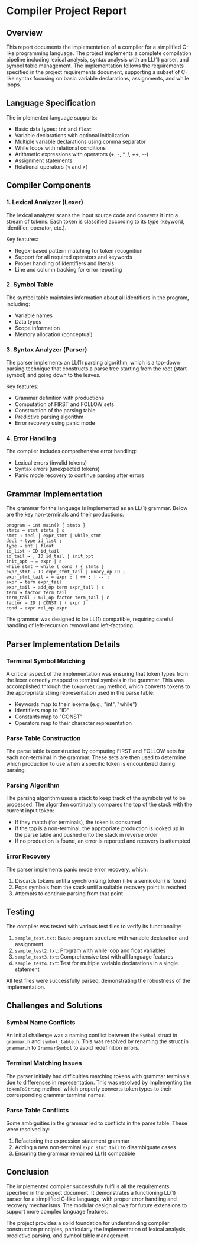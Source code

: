 # Compiler Project Report

## Overview
This report documents the implementation of a compiler for a simplified C-like programming language. The project implements a complete compilation pipeline including lexical analysis, syntax analysis with an LL(1) parser, and symbol table management. The implementation follows the requirements specified in the project requirements document, supporting a subset of C-like syntax focusing on basic variable declarations, assignments, and while loops.

## Language Specification
The implemented language supports:
- Basic data types: `int` and `float`
- Variable declarations with optional initialization
- Multiple variable declarations using comma separator
- While loops with relational conditions
- Arithmetic expressions with operators (+, -, *, /, ++, --)
- Assignment statements
- Relational operators (< and >)

## Compiler Components

### 1. Lexical Analyzer (Lexer)
The lexical analyzer scans the input source code and converts it into a stream of tokens. Each token is classified according to its type (keyword, identifier, operator, etc.).

Key features:
- Regex-based pattern matching for token recognition
- Support for all required operators and keywords
- Proper handling of identifiers and literals
- Line and column tracking for error reporting

### 2. Symbol Table
The symbol table maintains information about all identifiers in the program, including:
- Variable names
- Data types
- Scope information
- Memory allocation (conceptual)

### 3. Syntax Analyzer (Parser)
The parser implements an LL(1) parsing algorithm, which is a top-down parsing technique that constructs a parse tree starting from the root (start symbol) and going down to the leaves.

Key features:
- Grammar definition with productions
- Computation of FIRST and FOLLOW sets
- Construction of the parsing table
- Predictive parsing algorithm
- Error recovery using panic mode

### 4. Error Handling
The compiler includes comprehensive error handling:
- Lexical errors (invalid tokens)
- Syntax errors (unexpected tokens)
- Panic mode recovery to continue parsing after errors

## Grammar Implementation
The grammar for the language is implemented as an LL(1) grammar. Below are the key non-terminals and their productions:

```
program → int main() { stmts }
stmts → stmt stmts | ε
stmt → decl | expr_stmt | while_stmt
decl → type id_list ;
type → int | float
id_list → ID id_tail
id_tail → , ID id_tail | init_opt
init_opt → = expr | ε
while_stmt → while ( cond ) { stmts }
expr_stmt → ID expr_stmt_tail | unary_op ID ;
expr_stmt_tail → = expr ; | ++ ; | -- ;
expr → term expr_tail
expr_tail → add_op term expr_tail | ε
term → factor term_tail
term_tail → mul_op factor term_tail | ε
factor → ID | CONST | ( expr )
cond → expr rel_op expr
```

The grammar was designed to be LL(1) compatible, requiring careful handling of left-recursion removal and left-factoring.

## Parser Implementation Details

### Terminal Symbol Matching
A critical aspect of the implementation was ensuring that token types from the lexer correctly mapped to terminal symbols in the grammar. This was accomplished through the `tokenToString` method, which converts tokens to the appropriate string representation used in the parse table:

- Keywords map to their lexeme (e.g., "int", "while")
- Identifiers map to "ID"
- Constants map to "CONST"
- Operators map to their character representation

### Parse Table Construction
The parse table is constructed by computing FIRST and FOLLOW sets for each non-terminal in the grammar. These sets are then used to determine which production to use when a specific token is encountered during parsing.

### Parsing Algorithm
The parsing algorithm uses a stack to keep track of the symbols yet to be processed. The algorithm continually compares the top of the stack with the current input token:
- If they match (for terminals), the token is consumed
- If the top is a non-terminal, the appropriate production is looked up in the parse table and pushed onto the stack in reverse order
- If no production is found, an error is reported and recovery is attempted

### Error Recovery
The parser implements panic mode error recovery, which:
1. Discards tokens until a synchronizing token (like a semicolon) is found
2. Pops symbols from the stack until a suitable recovery point is reached
3. Attempts to continue parsing from that point

## Testing
The compiler was tested with various test files to verify its functionality:

1. `sample_test.txt`: Basic program structure with variable declaration and assignment
2. `sample_test2.txt`: Program with while loop and float variables
3. `sample_test3.txt`: Comprehensive test with all language features
4. `sample_test4.txt`: Test for multiple variable declarations in a single statement

All test files were successfully parsed, demonstrating the robustness of the implementation.

## Challenges and Solutions

### Symbol Name Conflicts
An initial challenge was a naming conflict between the `Symbol` struct in `grammar.h` and `symbol_table.h`. This was resolved by renaming the struct in `grammar.h` to `GrammarSymbol` to avoid redefinition errors.

### Terminal Matching Issues
The parser initially had difficulties matching tokens with grammar terminals due to differences in representation. This was resolved by implementing the `tokenToString` method, which properly converts token types to their corresponding grammar terminal names.

### Parse Table Conflicts
Some ambiguities in the grammar led to conflicts in the parse table. These were resolved by:
1. Refactoring the expression statement grammar
2. Adding a new non-terminal `expr_stmt_tail` to disambiguate cases
3. Ensuring the grammar remained LL(1) compatible

## Conclusion
The implemented compiler successfully fulfills all the requirements specified in the project document. It demonstrates a functioning LL(1) parser for a simplified C-like language, with proper error handling and recovery mechanisms. The modular design allows for future extensions to support more complex language features.

The project provides a solid foundation for understanding compiler construction principles, particularly the implementation of lexical analysis, predictive parsing, and symbol table management. 